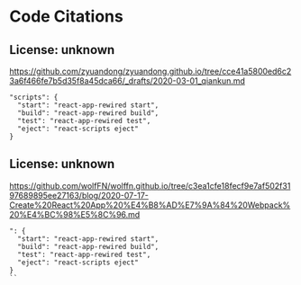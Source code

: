 # Code Citations

## License: unknown
https://github.com/zyuandong/zyuandong.github.io/tree/cce41a5800ed6c23a6f466fe7b5d35f8a45dca66/_drafts/2020-03-01_qiankun.md

```
"scripts": {
  "start": "react-app-rewired start",
  "build": "react-app-rewired build",
  "test": "react-app-rewired test",
  "eject": "react-scripts eject"
}
```


## License: unknown
https://github.com/wolfFN/wolffn.github.io/tree/c3ea1cfe18fecf9e7af502f3197689895ee27163/blog/2020-07-17-Create%20React%20App%20%E4%B8%AD%E7%9A%84%20Webpack%20%E4%BC%98%E5%8C%96.md

```
": {
  "start": "react-app-rewired start",
  "build": "react-app-rewired build",
  "test": "react-app-rewired test",
  "eject": "react-scripts eject"
}
``
```

